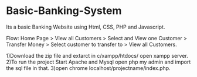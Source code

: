 # Basic-Banking-System
Its a basic Banking Website using Html, CSS, PHP and Javascript.

Flow: Home Page > View all Customers > Select and View one Customer > Transfer Money > Select customer to transfer to > View all Customers.

1)Download the zip file and extarct in c/xampp/htdocs/ open xampp server.
2)To run the project Start Apache and Mysql open php my admin and import the sql file in that.
3)open chrome localhost/projectname/index.php.
